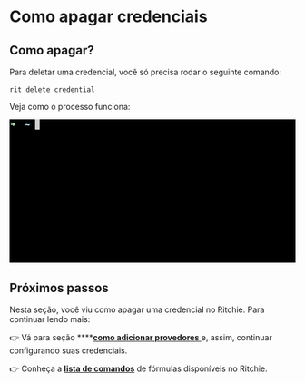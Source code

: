 # Como apagar credenciais

## Como apagar?

Para deletar uma credencial, você só precisa rodar o seguinte comando: 

```text
rit delete credential
```

Veja como o processo funciona: 

![](../../.gitbook/assets/large-gif-814x408-.gif)

## Próximos passos

Nesta seção, você viu como apagar uma credencial no Ritchie. Para continuar lendo mais:

👉 Vá para seção  ****[**como adicionar provedores** ](como-adicionar-provedores.md)e, assim, continuar configurando suas credenciais. 

👉 Conheça a [**lista de comandos**](../../reference/lista-de-comandos-e-flags.md) de fórmulas disponíveis no Ritchie.

